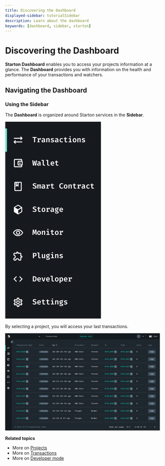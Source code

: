 ```yaml
---
title: Discovering the Dashboard
displayed-sidebar: tutorialSidebar
description: Learn about the dashboard
keywords: [dashboard, sidebar, starton]
---
```


# Discovering the Dashboard

**Starton Dashboard** enables you to access your projects information at a glance.
The **Dashboard** provides you with information on the health and performance of your transactions and watchers.


## Navigating the Dashboard

### Using the Sidebar

The **Dashboard** is organized around Starton services in the **Sidebar**.

![Starton Menu](src/menu.png)

By selecting a project, you will access your last transactions.

![Starton project](src/project.png)


**Related topics**

- More on [Projects](/Dashboard/create-new-project.md)
- More on [Transactions](/Transactions/understanding-the-relayer.md)
- More on [Developer mode](/Developer/Discovering-coding-interface.md)
